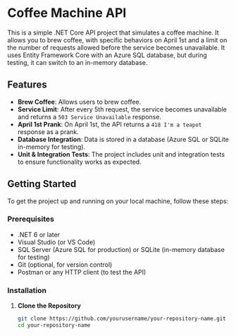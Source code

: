 # Coffee Machine API

This is a simple .NET Core API project that simulates a coffee machine. It allows you to brew coffee, with specific behaviors on April 1st and a limit on the number of requests allowed before the service becomes unavailable. It uses Entity Framework Core with an Azure SQL database, but during testing, it can switch to an in-memory database.

## Features

- **Brew Coffee**: Allows users to brew coffee.
- **Service Limit**: After every 5th request, the service becomes unavailable and returns a `503 Service Unavailable` response.
- **April 1st Prank**: On April 1st, the API returns a `418 I'm a teapot` response as a prank.
- **Database Integration**: Data is stored in a database (Azure SQL or SQLite in-memory for testing).
- **Unit & Integration Tests**: The project includes unit and integration tests to ensure functionality works as expected.

## Getting Started

To get the project up and running on your local machine, follow these steps:

### Prerequisites

- .NET 6 or later
- Visual Studio (or VS Code)
- SQL Server (Azure SQL for production) or SQLite (in-memory database for testing)
- Git (optional, for version control)
- Postman or any HTTP client (to test the API)

### Installation

1. **Clone the Repository**

   ```bash
   git clone https://github.com/yourusername/your-repository-name.git
   cd your-repository-name
